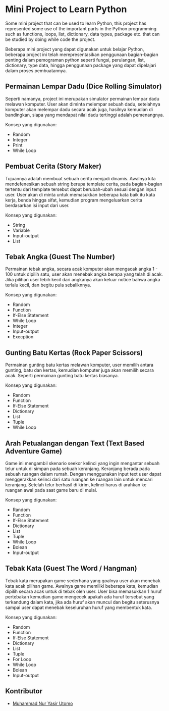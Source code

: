 # Mini Project to Learn Python

Some mini project that can be used to learn Python, this project has represented some use of the important parts in the Python programming such as functions, loops, list, dictionary, data types, package etc. that can be studied by doing while code the project.

Beberapa mini project yang dapat digunakan untuk belajar Python, beberapa project ini telah merepresentasikan penggunaan bagian-bagian penting dalam pemograman python seperti fungsi, perulangan, list, dictionary, type data, hingga penggunaan package yang dapat dipelajari dalam proses pembuatannya.

## Permainan Lempar Dadu (Dice Rolling Simulator)

Seperti namanya, project ini merupakan simulator permainan lempar dadu melawan komputer. User akan diminta melempar sebuah dadu, setelahnya komputer akan melempar dadu secara acak juga, hasilnya kemudian di bandingkan, siapa yang mendapat nilai dadu tertinggi adalah pemenangnya. 

Konsep yang digunakan:
* Random
* Integer
* Print
* While Loop

## Pembuat Cerita (Story Maker)

Tujuannya adalah membuat sebuah cerita menjadi dinamis. Awalnya kita mendefenesikan sebuah string berupa template cerita, pada bagian-bagian tertentu dari template tersebut dapat berubah-ubah sesuai dengan input user. User akan di minta untuk memasukkan beberapa kata baik itu kata kerja, benda hingga sifat, kemudian program mengeluarkan cerita berdasarkan isi input dari user.

Konsep yang digunakan:
* String
* Variable
* Input-output
* List

## Tebak Angka (Guest The Number)

Permainan tebak angka, secara acak komputer akan mengacak angka 1 - 100 untuk dipilih satu, user akan menebak angka berapa yang telah di acak. Jika pilihan user lebih kecil dari angkanya akan keluar notice bahwa angka terlalu kecil, dan begitu pula sebaliknnya.

Konsep yang digunakan:
* Random
* Function
* If-Else Statement
* While Loop
* Integer
* Input-output
* Execption

## Gunting Batu Kertas (Rock Paper Scissors)

Permainan gunting batu kertas melawan komputer, user memilih antara gunting, batu dan kertas, kemudian komputer juga akan memilih secara acak. Seperti permainan gunting batu kertas biasanya.

Konsep yang digunakan:
* Random
* Function
* If-Else Statement
* Dictionary
* List
* Tuple
* While Loop

## Arah Petualangan dengan Text (Text Based Adventure Game)

Game ini mengambil skenario seekor kelinci yang ingin mengantar sebuah telur untuk di simpan pada sebuah keranjang. Keranjang berada pada sebuah ruangan dalam rumah. Dengan menggunakan input text user dapat menggerakkan kelinci dari satu ruangan ke ruangan lain untuk mencari keranjang. Setelah telur berhasil di kirim, kelinci harus di arahkan ke ruangan awal pada saat game baru di mulai.

Konsep yang digunakan:
* Random
* Function
* If-Else Statement
* Dictionary
* List
* Tuple
* While Loop
* Bolean
* Input-output

## Tebak Kata (Guest The Word / Hangman)

Tebak kata merupakan game sederhana yang goalnya user akan menebak kata acak pilihan game. Awalnya game memiliki beberapa kata, kemudian dipilih secara acak untuk di tebak oleh user. User bisa memasukkan 1 huruf pertebakan kemudian game mengecek apakah ada huruf tersebut yang terkandung dalam kata, jika ada huruf akan muncul dan begitu seterusnya sampai user dapat menebak keseluruhan huruf yang membentuk kata.

Konsep yang digunakan:
* Random
* Function
* If-Else Statement
* Dictionary
* List
* Tuple
* For Loop
* While Loop
* Bolean
* Input-output

## Kontributor

* [Muhammad Nur Yasir Utomo](https://www.facebook.com/yasirutomo)